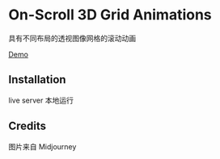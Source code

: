 # On-Scroll 3D Grid Animations

具有不同布局的透视图像网格的滚动动画

[Demo](http://tympanus.net/Development/Scroll3DGrid/)

## Installation

live server 本地运行

## Credits

图片来自 Midjourney
